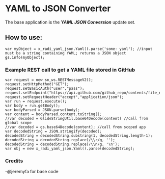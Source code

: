 # YAML to JSON Converter

The base application is the ***YAML JSON Conversion*** update set.

## How to use:
```
var myObject = x_radi_yaml_json.Yaml().parse('some: yaml'); //input must be a string containing YAML; returns a JSON object
gs.info(myObject);
```

### Example REST call to get a YAML file stored in GitHub
```
var request = new sn_ws.RESTMessageV2();
request.setHttpMethod("GET");
request.setBasicAuth("user","pass");
request.setEndpoint("https://api.github.com/github_repo/contents/file_name.yaml");
request.setRequestHeader("accept","application/json");
var run = request.execute();
var body = run.getBody();
var bodyParsed = JSON.parse(body);
var content = bodyParsed.content.toString();
//var decoded = GlideStringUtil.base64Decode(content) //call from global scope
//var decoded = gs.base64Decode(content); //call from scoped app
var decodedString = JSON.stringify(decoded);
decodedString = decodedString.substring(1, decodedString.length-1);
decodedString = decodedString.replace(/\\r/g, '');
decodedString = decodedString.replace(/\\n/g, '\n');
var obj = new x_radi_yaml_json.Yaml().parse(decodedString);
```

### Credits
-@jeremyfa for base code
